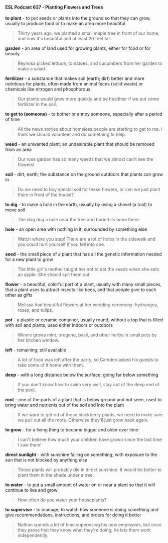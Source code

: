#### ESL Podcast 637 - Planting Flowers and Trees

**to plant** - to put seeds or plants into the ground so that they can grow, usually to
produce food or to make an area more beautiful

> Thirty years ago, we planted a small maple tree in front of our home, and now
it's beautiful and at least 20 feet tall.

**garden** - an area of land used for growing plants, either for food or for beauty

> Reynosa picked lettuce, tomatoes, and cucumbers from her garden to make a
salad.

**fertilizer** - a substance that makes soil (earth; dirt) better and more nutritious for
plants, often made from animal feces (solid waste) or chemicals like nitrogen and
phosphorous

> Our plants would grow more quickly and be healthier if we put some fertilizer in
the soil.

**to get to (someone)** - to bother or annoy someone, especially after a period of
time

> All the news stories about homeless people are starting to get to me. I think we
should volunteer and do something to help.

**weed** - an unwanted plant; an undesirable plant that should be removed from an
area

> Our rose garden has so many weeds that we almost can't see the flowers!

**soil** - dirt; earth; the substance on the ground outdoors that plants can grow in

> Do we need to buy special soil for these flowers, or can we just plant them in
front of the house?

**to dig** - to make a hole in the earth, usually by using a shovel (a tool) to move
soil

> The dog dug a hole near the tree and buried its bone there.

**hole** - an open area with nothing in it, surrounded by something else

> Watch where you step! There are a lot of holes in the sidewalk and you could
hurt yourself if you fell into one.

**seed** - the small piece of a plant that has all the genetic information needed for a
new plant to grow

> The little girl's mother taught her not to eat the seeds when she eats an apple.
She should spit them out.

**flower** - a beautiful, colorful part of a plant, usually with many small pieces, that
a plant uses to attract insects like bees, and that people give to each other as
gifts

> Melissa had beautiful flowers at her wedding ceremony: hydrangea, roses, and
tulips.

**pot** - a plastic or ceramic container, usually round, without a top that is filled with
soil and plants, used either indoors or outdoors

> Winnie grows mint, oregano, basil, and other herbs in small pots by her kitchen
window.

**left** - remaining; still available

> A lot of food was left after the party, so Camden asked his guests to take some
of it home with them.

**deep** - with a long distance below the surface; going far below something

> If you don't know how to swim very well, stay out of the deep end of the pool.

**root** - one of the parts of a plant that is below ground and not seen, used to
bring water and nutrients out of the soil and into the plant

> If we want to get rid of those blackberry plants, we need to make sure we pull
out all the roots. Otherwise they'll just grow back again.

**to grow** - for a living thing to become bigger and older over time

> I can't believe how much your children have grown since the last time I saw
them!

**direct sunlight** - with sunshine falling on something; with exposure to the sun
that is not blocked by anything else

> Those plants will probably die in direct sunshine. It would be better to plant
them in the shade under a tree.

**to water** - to put a small amount of water on or near a plant so that it will
continue to live and grow

> How often do you water your houseplants?

**to supervise** - to manage; to watch how someone is doing something and give
recommendations, instructions, and orders for doing it better

> Nathan spends a lot of time supervising his new employees, but once they
prove that they know what they're doing, he lets them work independently.

